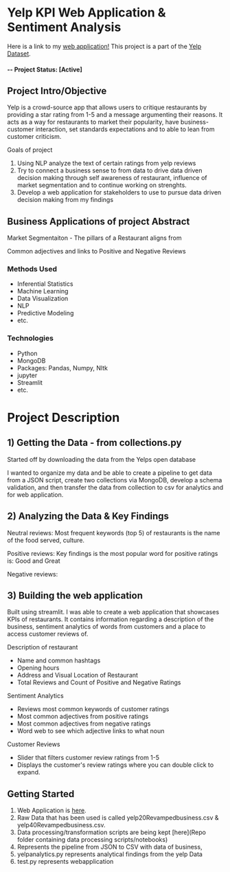 # Yelp KPI Web Application & Sentiment Analysis

Here is a link to my [web application!](https://dionisio1013-hope-test-bdpevq.streamlit.app/)
This project is a part of the [Yelp Dataset](https://www.yelp.com/dataset).

#### -- Project Status: [Active]

## Project Intro/Objective
Yelp is a crowd-source app that allows users to critique restaurants by providing
a star rating from 1-5 and a message argumenting their reasons. It acts as a way for 
restaurants to market their popularity, have business-customer interaction, set standards expectations
and to able to lean from customer criticism. 

Goals of project
1) Using NLP analyze the text of certain ratings from yelp reviews
2) Try to connect a business sense to from data to drive data driven decision making through self awareness of restaurant, influence of market segmentation and to continue working on strenghts. 
3) Develop a web application for stakeholders to use to pursue data driven decision making from my findings

## Business Applications of project Abstract
Market Segmentaiton - The pillars of a Restaurant aligns from 

Common adjectives and links to Positive and Negative Reviews


### Methods Used
* Inferential Statistics
* Machine Learning
* Data Visualization
* NLP
* Predictive Modeling
* etc.

### Technologies
* Python
* MongoDB
* Packages: Pandas, Numpy, Nltk
* jupyter
* Streamlit
* etc. 

# Project Description

## 1) Getting the Data - from collections.py
Started off by downloading the data from the Yelps open database

I wanted to organize my data and be able to create a pipeline to get data from a JSON script, create two collections via MongoDB,
develop a schema validation, and then transfer the data from collection to csv for analytics and for web application. 

## 2) Analyzing the Data & Key Findings
Neutral reviews:
Most frequent keywords (top 5) of restaurants is the name of the food served, culture.

Positive reviews:
Key findings is the most popular word for positive ratings is: Good and Great

Negative reviews:

## 3) Building the web application
Built using streamlit. I was able to create a web application that showcases KPIs of restaurants. It contains information regarding 
a description of the business, sentiment analytics of words from customers and a place to access customer reviews of.

Description of restaurant
- Name and common hashtags
- Opening hours
- Address and Visual Location of Restaurant
- Total Reviews and Count of Positive and Negative Ratings

Sentiment Analytics
- Reviews most common keywords of customer ratings
- Most common adjectives from positive ratings
- Most common adjectives from negative ratings
- Word web to see which adjective links to what noun

Customer Reviews
- Slider that filters customer review ratings from 1-5
- Displays the customer's review ratings where you can double click to expand. 

## Getting Started

1. Web Application is [here](https://dionisio1013-hope-test-bdpevq.streamlit.app/).
2. Raw Data that has been used is called yelp20Revampedbusiness.csv & yelp40Revampedbusiness.csv.
3. Data processing/transformation scripts are being kept [here](Repo folder containing data processing scripts/notebooks)
4. Represents the pipeline from JSON to CSV with data of business,
5. yelpanalytics.py represents analytical findings from the yelp Data
6. test.py represents webapplication
